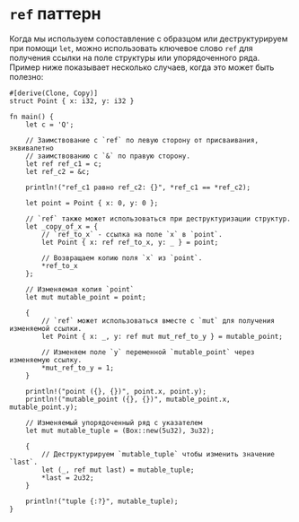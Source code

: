# `ref` паттерн

Когда мы используем сопоставление с образцом или 
деструктурируем при помощи `let`, можно 
использовать ключевое слово `ref` для получения 
ссылки на поле структуры или упорядоченного ряда. Пример ниже показывает 
несколько случаев, когда это может быть полезно:

```rust,editable
#[derive(Clone, Copy)]
struct Point { x: i32, y: i32 }

fn main() {
    let c = 'Q';

    // Заимствование с `ref` по левую сторону от присваивания, эквивалетно
    // заимствованию с `&` по правую сторону.
    let ref ref_c1 = c;
    let ref_c2 = &c;

    println!("ref_c1 равно ref_c2: {}", *ref_c1 == *ref_c2);

    let point = Point { x: 0, y: 0 };

    // `ref` также может использоваться при деструктуризации структур.
    let _copy_of_x = {
        // `ref_to_x` - ссылка на поле `x` в `point`.
        let Point { x: ref ref_to_x, y: _ } = point;

        // Возвращаем копию поля `x` из `point`.
        *ref_to_x
    };

    // Изменяемая копия `point`
    let mut mutable_point = point;

    {
        // `ref` может использоваться вместе с `mut` для получения изменяемой ссылки.
        let Point { x: _, y: ref mut mut_ref_to_y } = mutable_point;

        // Изменяем поле `y` переменной `mutable_point` через изменяемую ссылку.
        *mut_ref_to_y = 1;
    }

    println!("point ({}, {})", point.x, point.y);
    println!("mutable_point ({}, {})", mutable_point.x, mutable_point.y);

    // Изменяемый упорядоченный ряд с указателем
    let mut mutable_tuple = (Box::new(5u32), 3u32);
    
    {
        // Деструктурируем `mutable_tuple` чтобы изменить значение `last`.
        let (_, ref mut last) = mutable_tuple;
        *last = 2u32;
    }
    
    println!("tuple {:?}", mutable_tuple);
}
```
